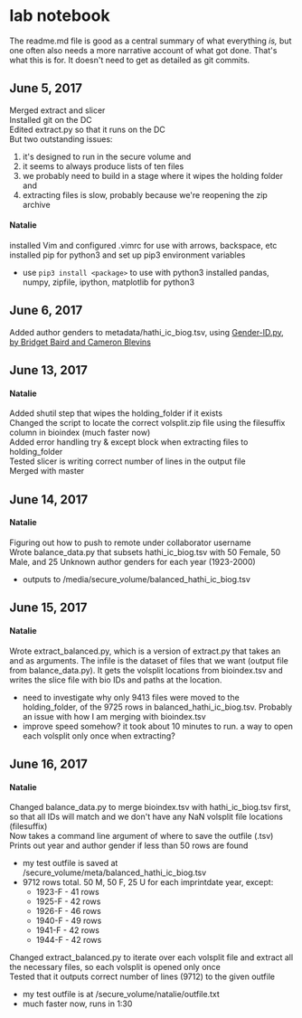 lab notebook
============

The readme.md file is good as a central summary of what everything *is,* but one often also needs a more narrative account of what got done. That's what this is for. It doesn't need to get as detailed as git commits.

June 5, 2017
------------
Merged extract and slicer  
Installed git on the DC  
Edited extract.py so that it runs on the DC  
But two outstanding issues:  
1. it's designed to run in the secure volume and
2. it seems to always produce lists of ten files
3. we probably need to build in a stage where it wipes the holding folder and
4. extracting files is slow, probably because we're reopening the zip archive

#### Natalie
installed Vim and configured .vimrc for use with arrows, backspace, etc  
installed pip for python3 and set up pip3 environment variables
+ use `pip3 install <package>` to use with python3
installed pandas, numpy, zipfile, ipython, matplotlib for python3  


June 6, 2017
------------
Added author genders to metadata/hathi_ic_biog.tsv,
using [Gender-ID.py, by Bridget Baird and Cameron Blevins](https://github.com/cblevins/Gender-ID-By-Time)


June 13, 2017
------------
#### Natalie
Added shutil step that wipes the holding_folder if it exists  
Changed the script to locate the correct volsplit.zip file using the filesuffix column in bioindex (much faster now)  
Added error handling try & except block when extracting files to holding_folder  
Tested slicer is writing correct number of lines in the output file  
Merged with master  

June 14, 2017
-------------
#### Natalie
Figuring out how to push to remote under collaborator username  
Wrote balance_data.py that subsets hathi_ic_biog.tsv with 50 Female, 50 Male, and 25 Unknown author genders for each year (1923-2000)
+ outputs to /media/secure_volume/balanced_hathi_ic_biog.tsv
 
June 15, 2017
-------------
#### Natalie
Wrote extract_balanced.py, which is a version of extract.py that takes an <infile> and <outfile> as arguments. The infile is the dataset of files that we want (output file from balance_data.py). It gets the volsplit locations from bioindex.tsv and writes the slice file with bio IDs and paths at the <outfile> location.
+ need to investigate why only 9413 files were moved to the holding_folder, of the 9725 rows in balanced_hathi_ic_biog.tsv. Probably an issue with how I am merging with bioindex.tsv
+ improve speed somehow? it took about 10 minutes to run. a way to open each volsplit only once when extracting?

June 16, 2017
-------------
#### Natalie
Changed balance_data.py to merge bioindex.tsv with hathi_ic_biog.tsv first, so that all IDs will match and we don't have any NaN volsplit file locations (filesuffix)  
Now takes a command line argument of where to save the outfile (.tsv) 
Prints out year and author gender if less than 50 rows are found
+ my test outfile is saved at /secure_volume/meta/balanced_hathi_ic_biog.tsv
+ 9712 rows total. 50 M, 50 F, 25 U for each imprintdate year, except:
  + 1923-F - 41 rows
  + 1925-F - 42 rows
  + 1926-F - 46 rows
  + 1940-F - 49 rows
  + 1941-F - 42 rows
  + 1944-F - 42 rows
   
Changed extract_balanced.py to iterate over each volsplit file and extract all the necessary files, so each volsplit is opened only once  
Tested that it outputs correct number of lines (9712) to the given outfile
+ my test outfile is at /secure_volume/natalie/outfile.txt
+ much faster now, runs in 1:30
